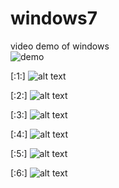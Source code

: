 # windows7

video demo of windows <br/>
![demo](https://github.com/sajjadseifi/files-uploaded/blob/Windows7/ezgif.com-gif-maker.gif?raw=true)

[:1:]
![alt text](https://github.com/sajjadseifi/windows7/blob/master/overview/1.png?raw=true)

[:2:]
![alt text](https://github.com/sajjadseifi/windows7/blob/master/overview/2.png?raw=true)

[:3:]
![alt text](https://github.com/sajjadseifi/windows7/blob/master/overview/3.png?raw=true)

[:4:]
![alt text](https://github.com/sajjadseifi/windows7/blob/master/overview/4.png?raw=true)

[:5:]
![alt text](https://github.com/sajjadseifi/windows7/blob/master/overview/5.png?raw=true)

[:6:]
![alt text](https://github.com/sajjadseifi/windows7/blob/master/overview/5.png?raw=true)
